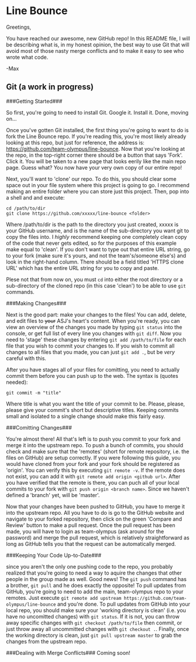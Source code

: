 Line Bounce
===========

Greetings,

You have reached our awesome, new GitHub repo! In this README file, I will be describing what is, in my honest opinion, the best way to use Git that will avoid most of those nasty merge conflicts and to make it easy to see who wrote what code.

-Max

Git (a work in progress)
------------------------

###Getting Started###

So first, you're going to need to install Git. Google it. Install it. Done, moving on...

Once you've gotten Git installed, the first thing you're going to want to do is fork the Line Bounce repo. If you're reading this, you're most likely already looking at this repo, but just for reference, the address is: https://github.com/team-olympus/line-bounce. Now that you're looking at the repo, in the top-right corner there should be a button that says 'Fork'. Click it. You will be taken to a new page that looks eerily like the main repo page. Guess what? You now have your very own copy of our entire repo!

Next, you'll want to 'clone' our repo. To do this, you should clear some space out in your file system where this project is going to go. I recommend making an entire folder where you can store just this project. Then, pop into a shell and and execute:

```
cd /path/to/dir
git clone https://github.com/xxxxx/line-bounce <folder>
```

Where /path/to/dir is the path to the directory you just created, xxxxx is your GitHub username, and <folder> is the name of the sub-directory you want git to copy the files into. I *highly* recommend keeping one completely clean copy of the code that never gets edited, so for the purposes of this example make <folder> equal to 'clean'. If you don't want to type out that entire URL string, go to your fork (make sure it's yours, and not the team's/someone else's) and look in the right-hand column. There should be a field titled 'HTTPS clone URL' which has the entire URL string for you to copy and paste.

Plese not that from now on, you must ```cd``` into either the root directory or a sub-directory of the cloned repo (in this case 'clean') to be able to use ```git``` commands.

###Making Changes###

Next is the good part: make your changes to the files! You can add, delete, and edit files to ~~your~~ ASJ's heart's content. When you're ready, you can view an overview of the changes you made by typing ```git status``` into the console, or get full list of every line you changes with ```git diff```. Now you need to 'stage' these changes by entering ```git add /path/to/file``` for each file that you wish to commit your changes to. If you wish to commit all changes to all files that you made, you can just ```git add .```, but be *very* careful with this.

After you have stages all of your files for comitting, you need to actually commit them before you can push up to the web. The syntax is (quotes needed):

```git commit -m "title"```

Where title is what you want the title of your commit to be. Please, please, please give your commit's short but descriptive titles. Keeping commits small and isolated to a single change should make this fairly easy.

###Comitting Changes###

You're almost there! All that's left is to push you commit to your fork and merge it into the upstream repo. To push a bunch of commits, you should check and make sure that the 'remotes' (short for remote repository, i.e. the files on GitHub) are setup correctly. If you were following this guide, you would have cloned from your fork and your fork should be registered as 'origin'. You can verify this by executing ```git remote -v```. If the remote does not exist, you can add it with ```git remote add origin <github url>```. After you have verified that the remote is there, you can puch all of your local commits to your fork with ```git push origin <branch name>```. Since we haven't defined a 'branch' yet, <branch name> will be 'master'.

Now that your changes have been pushed to GitHub, you have to merge it into the upstream repo. All you have to do is go to the GitHub website and navigate to your forked repository, then click on the green 'Compare and Review' button to make a pull request. Once the pull request has been made, you will have to login as team-olympus (ask around for the password) and merge the pull request, which is relatively straightforward as long as GitHub tells you that the request can be automatically merged.

###Keeping Your Code Up-to-Date###

since you aren't the only one pushing code to the repo, you probably realized that you're going to need a way to aquire the changes that other people in the group made as well. Good news! The ```git push``` command has a brother, ```git pull``` and he does exactly the opposite! To pull updates from GitHub, you're going to need to add the main, team-olympus repo to your remotes. Just execute ```git remote add upstream https://github.com/team-olympus/line-bounce``` and you're done. To pull updates from GitHub into your local repo, you should make sure your 'working directory is clean' (i.e. you have no uncomitted changes) with ```git status```. If it is not, you can throw away specific changes with ```git checkout /path/to/file``` then commit, or just throw away all uncommitted changes with ```git checkout .```. Finally, once the working directory is clean, just ```git pull upstream master``` to grab the changes from the upstream repo.

###Dealing with Merge Conflicts###
Coming soon!
